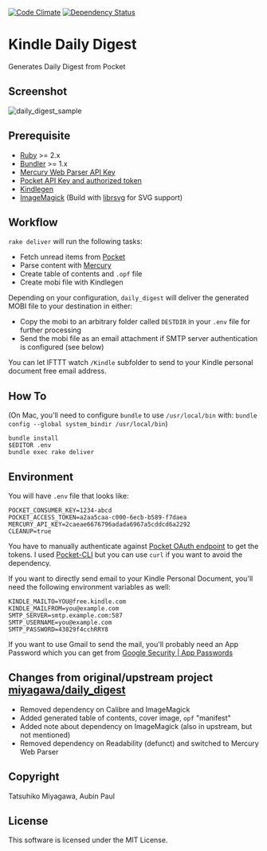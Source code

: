 [![Code Climate](https://codeclimate.com/github/outlyer/daily_digest/badges/gpa.svg)](https://codeclimate.com/github/outlyer/daily_digest)
[![Dependency Status](https://gemnasium.com/badges/github.com/outlyer/daily_digest.svg)](https://gemnasium.com/github.com/outlyer/daily_digest)


# Kindle Daily Digest

Generates Daily Digest from Pocket 

## Screenshot

![daily_digest_sample](https://cloud.githubusercontent.com/assets/1550429/17079840/347a2d6a-50ea-11e6-85f5-6d177daa707e.jpg)

## Prerequisite

* [Ruby](https://www.ruby-lang.org) >= 2.x
* [Bundler](http://bundler.io) >= 1.x
* [Mercury Web Parser API Key](https://mercury.postlight.com/web-parser/)
* [Pocket API Key and authorized token](http://getpocket.com/developer/docs/authentication)
* [Kindlegen](https://www.amazon.com/gp/feature.html?docId=1000765211)
* [ImageMagick](https://www.imagemagick.org/script/index.php) (Build with [librsvg](http://live.gnome.org/LibRsvg) for SVG support)

## Workflow

`rake deliver` will run the following tasks:

* Fetch unread items from [Pocket](http://getpocket.com)
* Parse content with [Mercury](https://mercury.postlight.com/web-parser/)
* Create table of contents and `.opf` file
* Create mobi file with Kindlegen

Depending on your configuration, `daily_digest` will deliver the generated MOBI file to your destination in either:

* Copy the mobi to an arbitrary folder called `DESTDIR` in your `.env` file for further processing
* Send the mobi file as an email attachment if SMTP server authentication is configured (see below)

You can let IFTTT watch `/Kindle` subfolder to send to your Kindle personal document free email address.

## How To

(On Mac, you'll need to configure `bundle` to use `/usr/local/bin` with: `bundle config --global system_bindir /usr/local/bin`)

```
bundle install
$EDITOR .env
bundle exec rake deliver
```

## Environment

You will have `.env` file that looks like:

```
POCKET_CONSUMER_KEY=1234-abcd
POCKET_ACCESS_TOKEN=a2aa5caa-c000-6ecb-b589-f7daea
MERCURY_API_KEY=2caeae6676796adada6967a5cddcd6a2292
CLEANUP=true
```

You have to manually authenticate against [Pocket OAuth endpoint](http://getpocket.com/developer/docs/authentication) to get the tokens. I used [Pocket-CLI](https://github.com/rakanalh/pocket-cli) but you can use `curl` if you want to avoid the dependency. 

If you want to directly send email to your Kindle Personal Document, you'll need the following environment variables as well:

```
KINDLE_MAILTO=YOU@free.kindle.com
KINDLE_MAILFROM=you@example.com
SMTP_SERVER=smtp.example.com:587
SMTP_USERNAME=you@example.com
SMTP_PASSWORD=43829f4cchRRY8
```

If you want to use Gmail to send the mail, you'll probably need an App Password which you can get from [Google Security | App Passwords](https://security.google.com/settings/security/apppasswords)

## Changes from original/upstream project [miyagawa/daily_digest](https://github.com/miyagawa/daily_digest)

* Removed dependency on Calibre and ImageMagick
* Added generated table of contents, cover image, `opf` "manifest"
* Added note about dependency on ImageMagick (also in upstream, but not mentioned)
* Removed dependency on Readability (defunct) and switched to Mercury Web Parser

## Copyright

Tatsuhiko Miyagawa, Aubin Paul

## License

This software is licensed under the MIT License.
